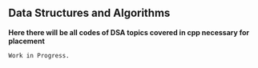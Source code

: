 ## Data Structures and Algorithms

**Here there will be all codes of DSA topics covered in cpp necessary for placement**

```bash
Work in Progress.
```
